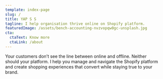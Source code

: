 ```yaml
---
template: index-page
slug: /
title: YAP S S
tagline: I help organisation thrive online on Shopify platform.
featuredImage: /assets/bench-accounting-nvzvopqw0gc-unsplash.jpg
cta:
  ctaText: Know more
  ctaLink: /about
---
```

Your customers don’t see the line between online and offline. Neither should your platform. I help you manage and navigate the Shopify platform and create shopping experiences that convert while staying true to your brand.